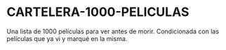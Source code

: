 # CARTELERA-1000-PELICULAS
Una lista de 1000 películas para ver antes de morir. Condicionada con las películas que ya vi y marqué en la misma.
